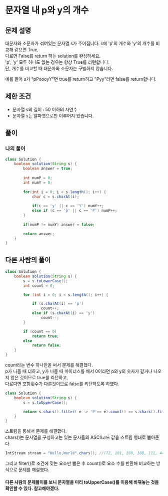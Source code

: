 # 문자열 내 p와 y의 개수
## 문제 설명
대문자와 소문자가 섞여있는 문자열 s가 주어집니다. s에 'p'의 개수와 'y'의 개수를 비교해 같으면 True,  
다르면 False를 return 하는 solution를 완성하세요.  
'p', 'y' 모두 하나도 없는 경우는 항상 True를 리턴합니다.  
단, 개수를 비교할 때 대문자와 소문자는 구별하지 않습니다.  

예를 들어 s가 "pPoooyY"면 true를 return하고 "Pyy"라면 false를 return합니다.

## 제한 조건
* 문자열 s의 길이 : 50 이하의 자연수
* 문자열 s는 알파벳으로만 이루어져 있습니다.

## 풀이
### 나의 풀이
```java
class Solution {
    boolean solution(String s) {
        boolean answer = true;
        
        int numP = 0;
        int numY = 0;
        
        for(int i = 0; i < s.length(); i++) {
            char c = s.charAt(i);
            
            if(c == 'y' || c == 'Y') numY++;
            else if (c == 'p' || c == 'P') numP++;
        }
        
        if(numP != numY) answer = false;

        return answer;
    }
}
```  

## 다른 사람의 풀이
```java
class Solution {
    boolean solution(String s) {
        s = s.toLowerCase();
        int count = 0;

        for (int i = 0; i < s.length(); i++) {

            if (s.charAt(i) == 'p')
                count++;
            else if (s.charAt(i) == 'y')
                count--;
        }

        if (count == 0)
            return true;
        else
            return false;
    }
}
```
count라는 변수 하나만을 써서 문제를 해결했다.  
p가 나올 때 더하고, y가 나올 때 마이너스를 해서 0이라면 p와 y의 숫자가 같거나 나오지 않은 것이므로 true를 리턴하고,  
다르다면 포함횟수가 다른것이므로 false를 리턴하도록 하였다.

```java
class Solution {
    boolean solution(String s) {
        s = s.toUpperCase();

        return s.chars().filter( e -> 'P'== e).count() == s.chars().filter( e -> 'Y'== e).count();
    }
}
```
스트림을 통해서 문제를 해결했다.  
chars()는 문자열을 구성하고는 있는 문자들의 ASCII코드 값을 스트림 형태로 뽑아준다.  
```java
IntStream stream = "Hello,World".chars(); //(72, 101, 108, 108, 111, 44, 87, 111, 114, 108, 100)
```
그리고 filter()로 조건에 맞는 요소만 뽑은 후 count()로 요소 수를 반환해 비교하는 방식으로 문제를 해결했다.



#### 다른 사람의 문제풀이를 보니 문자열을 미리 toUpperCase()를 이용해 바꿔놓는 것을 확인할 수 있다. 참고해야겠다.